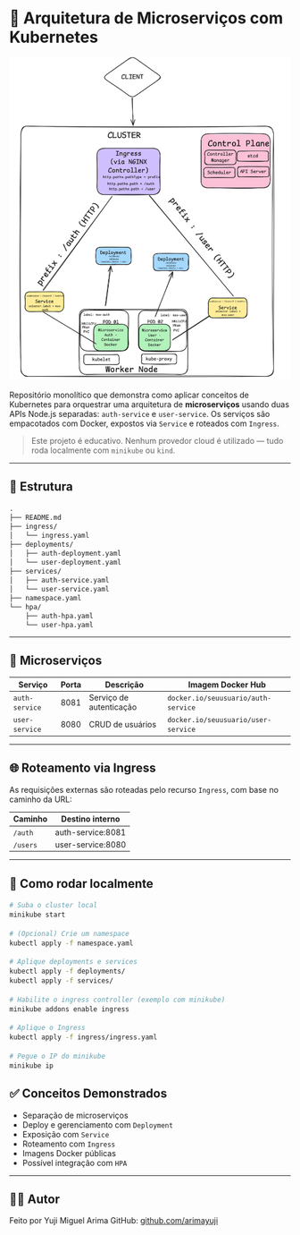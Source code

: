 # 🧱 Arquitetura de Microserviços com Kubernetes

<p align="center">
  <img src="docs/k8s.png" width="600" />
</p>

Repositório monolítico que demonstra como aplicar conceitos de Kubernetes para orquestrar uma arquitetura de **microserviços** usando duas APIs Node.js separadas: `auth-service` e `user-service`. Os serviços são empacotados com Docker, expostos via `Service` e roteados com `Ingress`.

> Este projeto é educativo. Nenhum provedor cloud é utilizado — tudo roda localmente com `minikube` ou `kind`.

---

## 📂 Estrutura

```
.
├── README.md
├── ingress/
│   └── ingress.yaml
├── deployments/
│   ├── auth-deployment.yaml
│   └── user-deployment.yaml
├── services/
│   ├── auth-service.yaml
│   └── user-service.yaml
├── namespace.yaml
└── hpa/
    ├── auth-hpa.yaml
    └── user-hpa.yaml
```

---

## 🧩 Microserviços

| Serviço        | Porta | Descrição                         | Imagem Docker Hub                        |
|----------------|-------|-----------------------------------|------------------------------------------|
| `auth-service` | 8081  | Serviço de autenticação           | `docker.io/seuusuario/auth-service`      |
| `user-service` | 8080  | CRUD de usuários                  | `docker.io/seuusuario/user-service`      |

---

## 🌐 Roteamento via Ingress

As requisições externas são roteadas pelo recurso `Ingress`, com base no caminho da URL:

| Caminho         | Destino interno          |
|-----------------|--------------------------|
| `/auth`         | auth-service:8081        |
| `/users`        | user-service:8080       |

---

## 🚀 Como rodar localmente

```bash
# Suba o cluster local
minikube start

# (Opcional) Crie um namespace
kubectl apply -f namespace.yaml

# Aplique deployments e services
kubectl apply -f deployments/
kubectl apply -f services/

# Habilite o ingress controller (exemplo com minikube)
minikube addons enable ingress

# Aplique o Ingress
kubectl apply -f ingress/ingress.yaml

# Pegue o IP do minikube
minikube ip
```

## ✅ Conceitos Demonstrados

- Separação de microserviços
- Deploy e gerenciamento com `Deployment`
- Exposição com `Service`
- Roteamento com `Ingress`
- Imagens Docker públicas
- Possível integração com `HPA`

---

## 👨‍💻 Autor

Feito por Yuji Miguel Arima 
GitHub: [github.com/arimayuji](https://github.com/arimayuji)
